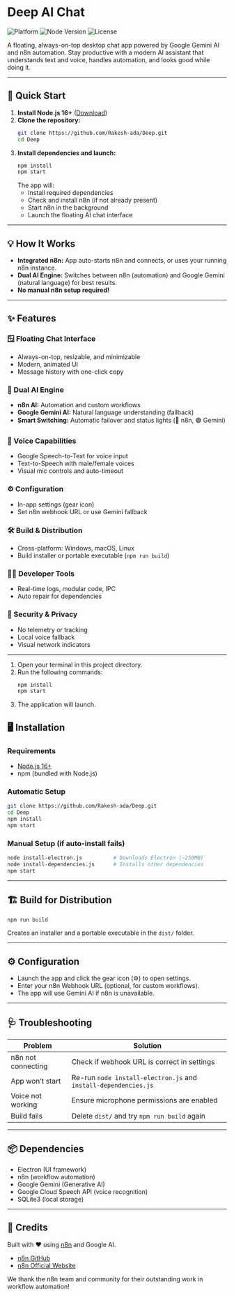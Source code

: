 # Deep AI Chat

![Platform](https://img.shields.io/badge/platform-windows%20%7C%20macOS%20%7C%20linux-blue)
![Node Version](https://img.shields.io/badge/node.js-16%2B-brightgreen)
![License](https://img.shields.io/badge/license-MIT-lightgrey)

A floating, always-on-top desktop chat app powered by Google Gemini AI and n8n automation. Stay productive with a modern AI assistant that understands text and voice, handles automation, and looks good while doing it.

---

## 🚀 Quick Start

1. **Install Node.js 16+** ([Download](https://nodejs.org/))
2. **Clone the repository:**
   ```bash
   git clone https://github.com/Rakesh-ada/Deep.git
   cd Deep
   ```
3. **Install dependencies and launch:**
   ```bash
   npm install
   npm start
   ```
   The app will:
   - Install required dependencies
   - Check and install n8n (if not already present)
   - Start n8n in the background
   - Launch the floating AI chat interface

---

## 💡 How It Works

- **Integrated n8n:** App auto-starts n8n and connects, or uses your running n8n instance.
- **Dual AI Engine:** Switches between n8n (automation) and Google Gemini (natural language) for best results.
- **No manual n8n setup required!**

---


## ✨ Features

### 🪟 Floating Chat Interface
- Always-on-top, resizable, and minimizable
- Modern, animated UI
- Message history with one-click copy

### 🤖 Dual AI Engine
- **n8n AI:** Automation and custom workflows
- **Google Gemini AI:** Natural language understanding (fallback)
- **Smart Switching:** Automatic failover and status lights (🔵 n8n, 🟣 Gemini)

### 🎤 Voice Capabilities
- Google Speech-to-Text for voice input
- Text-to-Speech with male/female voices
- Visual mic controls and auto-timeout

### ⚙️ Configuration
- In-app settings (gear icon)
- Set n8n webhook URL or use Gemini fallback

### 🛠️ Build & Distribution
- Cross-platform: Windows, macOS, Linux
- Build installer or portable executable (`npm run build`)

### 🧑‍💻 Developer Tools
- Real-time logs, modular code, IPC
- Auto repair for dependencies

### 🔐 Security & Privacy
- No telemetry or tracking
- Local voice fallback
- Visual network indicators

---


1. Open your terminal in this project directory.
2. Run the following commands:
   ```sh
   npm install
   npm start
   ```
3. The application will launch.

## 🖥️ Installation

### Requirements
- [Node.js 16+](https://nodejs.org/)
- npm (bundled with Node.js)

### Automatic Setup
```bash
git clone https://github.com/Rakesh-ada/Deep.git
cd Deep
npm install
npm start
```

### Manual Setup (if auto-install fails)
```bash
node install-electron.js          # Downloads Electron (~250MB)
node install-dependencies.js      # Installs other dependencies
npm start
```

---

## 🏗️ Build for Distribution

```bash
npm run build
```
Creates an installer and a portable executable in the `dist/` folder.

---

## ⚙️ Configuration
- Launch the app and click the gear icon (⚙️) to open settings.
- Enter your n8n Webhook URL (optional, for custom workflows).
- The app will use Gemini AI if n8n is unavailable.

---

## 🩺 Troubleshooting
| Problem                  | Solution                                               |
|--------------------------|--------------------------------------------------------|
| n8n not connecting       | Check if webhook URL is correct in settings            |
| App won’t start          | Re-run `node install-electron.js` and `install-dependencies.js` |
| Voice not working        | Ensure microphone permissions are enabled              |
| Build fails              | Delete `dist/` and try `npm run build` again          |

---

## 📦 Dependencies
- Electron (UI framework)
- n8n (workflow automation)
- Google Gemini (Generative AI)
- Google Cloud Speech API (voice recognition)
- SQLite3 (local storage)

---

## 🙌 Credits
Built with ❤️ using [n8n](https://n8n.io/) and Google AI.

- [n8n GitHub](https://github.com/n8n-io/n8n)
- [n8n Official Website](https://n8n.io/)

We thank the n8n team and community for their outstanding work in workflow automation!
